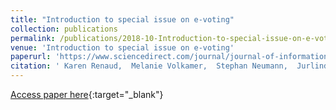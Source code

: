 ```yaml
---
title: "Introduction to special issue on e-voting"
collection: publications
permalink: /publications/2018-10-Introduction-to-special-issue-on-e-voting
venue: 'Introduction to special issue on e-voting'
paperurl: 'https://www.sciencedirect.com/journal/journal-of-information-security-and-applications/special-issue/1042D80V4MJ'
citation: ' Karen Renaud,  Melanie Volkamer,  Stephan Neumann,  Jurlind Budurushi,  David Bernhard, &quot;Introduction to special issue on e-voting.&quot; Introduction to special issue on e-voting, 2018.'
---
```

[Access paper here](https://www.sciencedirect.com/journal/journal-of-information-security-and-applications/special-issue/1042D80V4MJ){:target="_blank"}
